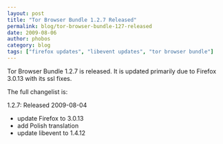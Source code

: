 ```yaml
---
layout: post
title: "Tor Browser Bundle 1.2.7 Released"
permalink: blog/tor-browser-bundle-127-released
date: 2009-08-06
author: phobos
category: blog
tags: ["firefox updates", "libevent updates", "tor browser bundle"]
---
```


Tor Browser Bundle 1.2.7 is released. It is updated primarily due to Firefox 3.0.13 with its ssl fixes.

The full changelist is:

1.2.7: Released 2009-08-04

- update Firefox to 3.0.13
- add Polish translation
- update libevent to 1.4.12

